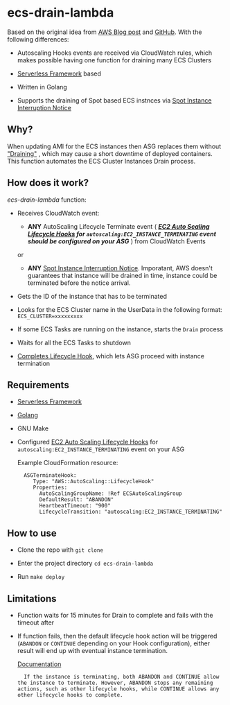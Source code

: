 # ecs-drain-lambda

Based on the original idea from [AWS Blog post](https://aws.amazon.com/ru/blogs/compute/how-to-automate-container-instance-draining-in-amazon-ecs/) and [GitHub](https://github.com/aws-samples/ecs-cid-sample). With the following differences:

- Autoscaling Hooks events are received via CloudWatch rules, which makes possible having one function for draining many ECS Clusters

- [Serverless Framework](https://github.com/serverless/serverless) based

- Written in Golang

- Supports the draining of Spot based ECS instnces via [Spot Instance Interruption Notice](https://docs.aws.amazon.com/en_us/AWSEC2/latest/UserGuide/spot-interruptions.html#spot-instance-termination-notices)

## Why?

When updating AMI for the ECS instances then ASG replaces them without ["Draining"](https://docs.aws.amazon.com/AmazonECS/latest/developerguide/container-instance-draining.html) , which may cause a short downtime of deployed containers. This function automates the ECS Cluster Instances Drain process.

## How does it work?

*ecs-drain-lambda* function:

- Receives CloudWatch event:

    - **ANY** AutoScaling Lifecycle Terminate event ( ***[EC2 Auto Scaling Lifecycle Hooks](https://docs.aws.amazon.com/autoscaling/ec2/userguide/lifecycle-hooks.html) for `autoscaling:EC2_INSTANCE_TERMINATING` event should be configured on your ASG*** ) from CloudWatch Events

    or

    - **ANY** [Spot Instance Interruption Notice](https://docs.aws.amazon.com/en_us/AWSEC2/latest/UserGuide/spot-interruptions.html#spot-instance-termination-notices). Imporatant, AWS doesn't guarantees that instance will be drained in time, instance could be terminated before the notice arrival.

- Gets the ID of the instance that has to be terminated

- Looks for the ECS Cluster name in the UserData in the following format: `ECS_CLUSTER=xxxxxxxxx`

- If some ECS Tasks are running on the instance, starts the `Drain` process

- Waits for all the ECS Tasks to shutdown

- [Completes Lifecycle Hook](https://docs.aws.amazon.com/autoscaling/ec2/userguide/lifecycle-hooks.html#completing-lifecycle-hooks), which lets ASG proceed with instance termination

## Requirements

- [Serverless Framework](https://github.com/serverless/serverless)

- [Golang](https://golang.org/doc/install)

- GNU Make

- Configured [EC2 Auto Scaling Lifecycle Hooks](https://docs.aws.amazon.com/autoscaling/ec2/userguide/lifecycle-hooks.html) for `autoscaling:EC2_INSTANCE_TERMINATING` event on your ASG

    Example CloudFormation resource:

        ASGTerminateHook:
           Type: "AWS::AutoScaling::LifecycleHook"
           Properties:
             AutoScalingGroupName: !Ref ECSAutoScalingGroup
             DefaultResult: "ABANDON"
             HeartbeatTimeout: "900"
             LifecycleTransition: "autoscaling:EC2_INSTANCE_TERMINATING"

## How to use

- Clone the repo with `git clone`

- Enter the project directory `cd ecs-drain-lambda`

- Run `make deploy`

## Limitations

- Function waits for 15 minutes for Drain to complete and fails with the timeout after

- If function fails, then the default lifecycle hook action will be triggered (`ABANDON` or `CONTINUE` depending on your Hook configuration), either result will end up with eventual instance termination.

    [Documentation](https://docs.aws.amazon.com/autoscaling/ec2/userguide/lifecycle-hooks.html#lifecycle-hook-considerations)
        
        If the instance is terminating, both ABANDON and CONTINUE allow the instance to terminate. However, ABANDON stops any remaining actions, such as other lifecycle hooks, while CONTINUE allows any other lifecycle hooks to complete.
